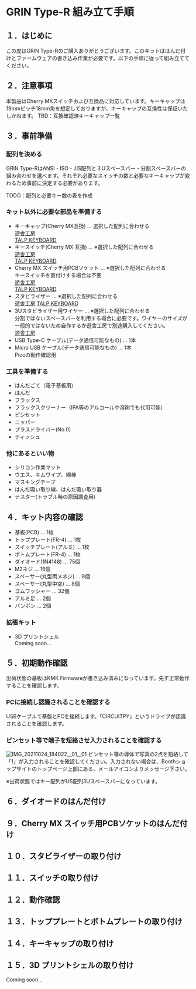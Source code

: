 # GRIN Type-R 組み立て手順

## １．はじめに

この度はGRIN Type-Rのご購入ありがとうございます。このキットははんだ付けとファームウェアの書き込み作業が必要です。以下の手順に従って組み立ててください。

## ２．注意事項

本製品はCherry MXスイッチおよび互換品に対応しています。キーキャップは19mmピッチ18mm角を想定しておりますが、キーキャップの互換性は保証いたしかねます。
TBD：互換確認済キーキャップ一覧

## ３．事前準備

### 配列を決める
GRIN Type-RはANSI・ISO・JIS配列と３Uスペースバー・分割スペースバーの組み合わせを選べます。それぞれ必要なスイッチの数と必要なキーキャップが変わるため事前に決定する必要があります。

TODO：配列と必要キー数の表を作成

### キット以外に必要な部品を準備する
- キーキャップ(Cherry MX互換) … 選択した配列に合わせる  
[遊舎工房](https://shop.yushakobo.jp/collections/keycaps)  
[TALP KEYBOARD](https://talpkeyboard.net/?category_id=59be183f428f2d49120007b1)  
- キースイッチ(Cherry MX 互換) … ※選択した配列に合わせる  
[遊舎工房](https://shop.yushakobo.jp/collections/all-switches)  
[TALP KEYBOARD](https://talpkeyboard.net/?category_id=59cf8860ed05e668db003f5d)  
- Cherry MX スイッチ用PCBソケット … ※選択した配列に合わせる  
キースイッチを直付けする場合は不要  
[遊舎工房](https://shop.yushakobo.jp/products/a01ps)  
[TALP KEYBOARD](https://talpkeyboard.net/items/5e02c5405b120c792616bcf9)  
- スタビライザー … ※選択した配列に合わせる  
[遊舎工房](https://shop.yushakobo.jp/products/a0500st?variant=37665699430561)
[TALP KEYBOARD](https://talpkeyboard.net/?category_id=5f884b9b3313d216eb50558a)  
- 3Uスタビライザー用ワイヤー … ※選択した配列に合わせる  
分割ではないスペースバーを利用する場合に必要です。ワイヤーのサイズが一般的ではないため自作するか遊舎工房で別途購入してください。  
[遊舎工房](https://shop.yushakobo.jp/products/a0500st?variant=40429698678945)
- USB Type-C ケーブル(データ通信可能なもの) … 1本  
- Micro USB ケーブル(データ通信可能なもの) … 1本  
Picoの動作確認用

### 工具を準備する
- はんだごて（電子基板用）
- はんだ
- フラックス
- フラックスクリーナー（IPA等のアルコールや溶剤でも代用可能）
- ピンセット
- ニッパー
- プラスドライバー(No.0)
- ティッシュ

### 他にあるといい物
- シリコン作業マット
- ウエス、キムワイプ、綿棒
- マスキングテープ
- はんだ吸い取り線、はんだ吸い取り器
- テスター(トラブル時の原因調査用)

## ４．キット内容の確認
- 基板(PCB) … 1枚  
- トッププレート(FR-4) … 1枚  
- スイッチプレート(アルミ) … 1枚  
- ボトムプレート(FR-4) … 1枚  
- ダイオード(1N4148) … 75個
- M2ネジ … 16個  
- スペーサー(丸型両メネジ) … 8個  
- スペーサー(丸型中空) … 8個  
- ゴムワッシャー … 32個  
- アルミ足 … 2個
- バンポン … 2個

### 拡張キット
- 3D プリントシェル  
Coming soon...

## ５．初期動作確認

出荷状態の基板はKMK Firmwareが書き込み済みになっています。先ず正常動作することを確認します。

### PCに接続し認識されることを確認する

USBケーブルで基盤とPCを接続します。「CIRCUITPY」というドライブが認識されることを確認します。

### ピンセット等で端子を短絡させ入力されることを確認する

![IMG_20211024_184022__01__01](https://user-images.githubusercontent.com/3132296/138598486-49c41782-5ef5-4160-a78a-502d95e38bf3.jpg)
ピンセット等の導体で写真の2点を短絡して「1」が入力されることを確認してください。入力されない場合は、Boothショップサイトのトップページ上部にある、メールアイコンよりメッセージ下さい。

※出荷状態ではキー配列がUS配列3Uスペースバーになっています。

## ６．ダイオードのはんだ付け



## ９．Cherry MX スイッチ用PCBソケットのはんだ付け

## １０．スタビライザーの取り付け

## １１．スイッチの取り付け

## １２．動作確認

## １３．トッププレートとボトムプレートの取り付け

## １４．キーキャップの取り付け

## １５．3D プリントシェルの取り付け
Coming soon...
